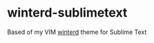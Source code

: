 # winterd-sublimetext
Based of my VIM [winterd](https://github.com/smurfd/winterd) theme for Sublime Text
